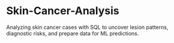 # Skin-Cancer-Analysis
Analyzing skin cancer cases with SQL to uncover lesion patterns, diagnostic risks, and prepare data for ML predictions.
